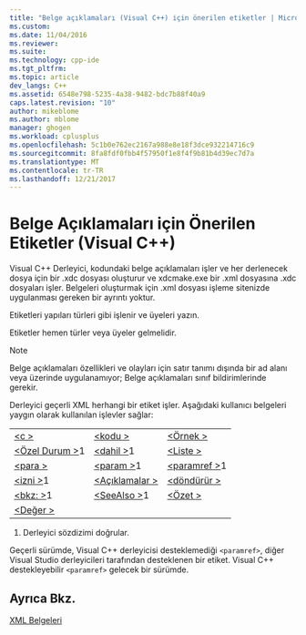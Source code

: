 ```yaml
---
title: "Belge açıklamaları (Visual C++) için önerilen etiketler | Microsoft Docs"
ms.custom: 
ms.date: 11/04/2016
ms.reviewer: 
ms.suite: 
ms.technology: cpp-ide
ms.tgt_pltfrm: 
ms.topic: article
dev_langs: C++
ms.assetid: 6548e798-5235-4a38-9482-bdc7b88f40a9
caps.latest.revision: "10"
author: mikeblome
ms.author: mblome
manager: ghogen
ms.workload: cplusplus
ms.openlocfilehash: 5c1b0e762ec2167a988e8e18f3dce932214716c9
ms.sourcegitcommit: 8fa8fdf0fbb4f57950f1e8f4f9b81b4d39ec7d7a
ms.translationtype: MT
ms.contentlocale: tr-TR
ms.lasthandoff: 12/21/2017
---
```

# <a name="recommended-tags-for-documentation-comments-visual-c"></a>Belge Açıklamaları için Önerilen Etiketler (Visual C++)
Visual C++ Derleyici, kodundaki belge açıklamaları işler ve her derlenecek dosya için bir .xdc dosyası oluşturur ve xdcmake.exe bir .xml dosyasına .xdc dosyaları işler. Belgeleri oluşturmak için .xml dosyası işleme sitenizde uygulanması gereken bir ayrıntı yoktur.  
  
 Etiketleri yapıları türleri gibi işlenir ve üyeleri yazın.  
  
 Etiketler hemen türler veya üyeler gelmelidir.  
  
> [!NOTE]
>  Belge açıklamaları özellikleri ve olayları için satır tanımı dışında bir ad alanı veya üzerinde uygulanamıyor; Belge açıklamaları sınıf bildirimlerinde gerekir.  
  
 Derleyici geçerli XML herhangi bir etiket işler. Aşağıdaki kullanıcı belgeleri yaygın olarak kullanılan işlevler sağlar:  
  
||||  
|-|-|-|  
|[\<c >](../ide/c-visual-cpp.md)|[\<kodu >](../ide/code-visual-cpp.md)|[\<Örnek >](../ide/example-visual-cpp.md)|  
|[\<Özel Durum >](../ide/exception-visual-cpp.md)1|[\<dahil >](../ide/include-visual-cpp.md)1|[\<Liste >](../ide/list-visual-cpp.md)|  
|[\<para >](../ide/para-visual-cpp.md)|[\<param >](../ide/param-visual-cpp.md)1|[\<paramref >](../ide/paramref-visual-cpp.md)1|  
|[\<izni >](../ide/permission-visual-cpp.md)1|[\<Açıklamalar >](../ide/remarks-visual-cpp.md)|[\<döndürür >](../ide/returns-visual-cpp.md)|  
|[\<bkz: >](../ide/see-visual-cpp.md)1|[\<SeeAlso >](../ide/seealso-visual-cpp.md)1|[\<Özet >](../ide/summary-visual-cpp.md)|  
|[\<Değer >](../ide/value-visual-cpp.md)|||  
  
 1. Derleyici sözdizimi doğrular.  
  
 Geçerli sürümde, Visual C++ derleyicisi desteklemediği `<paramref>`, diğer Visual Studio derleyicileri tarafından desteklenen bir etiket. Visual C++ destekleyebilir `<paramref>` gelecek bir sürümde.  
  
## <a name="see-also"></a>Ayrıca Bkz.  
 [XML Belgeleri](../ide/xml-documentation-visual-cpp.md)